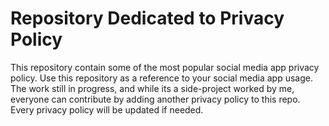 # Repository Dedicated to Privacy Policy
This repository contain some of the most popular social media app privacy policy.
Use this repository as a reference to your social media app usage.
The work still in progress, and while its a side-project worked by me, everyone can contribute by adding another privacy policy to this repo.
Every privacy policy will be updated if needed.
